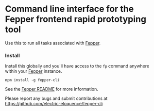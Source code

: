 # Command line interface for the Fepper frontend rapid prototyping tool

Use this to run all tasks associated with [Fepper](https://github.com/electric-eloquence/fepper).

### Install
Install this globally and you'll have access to the `fp` command anywhere 
within your [Fepper](https://github.com/electric-eloquence/fepper) instance. 

```shell
npm install -g fepper-cli
```

See the [Fepper README](https://github.com/electric-eloquence/fepper) for more 
information.

Please report any bugs and submit contributions at 
https://github.com/electric-eloquence/fepper-cli
